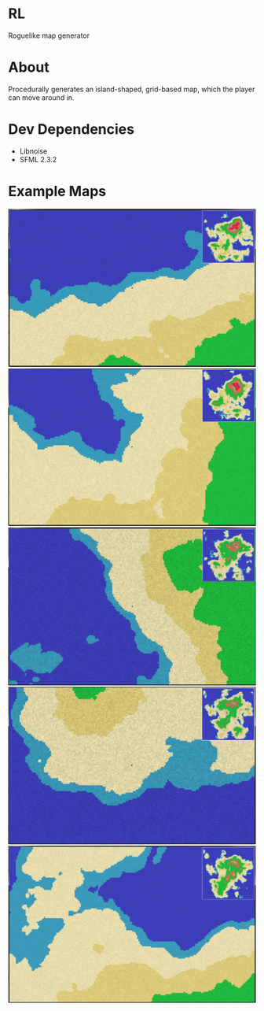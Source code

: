 
# RL
Roguelike map generator

# About 
Procedurally generates an island-shaped, grid-based map, which the player can move around in.

# Dev Dependencies
- Libnoise
- SFML 2.3.2

# Example Maps

![View Screenshot 1](Screenshot.png)
![View Screenshot 2](Screenshot2.png)
![View Screenshot 3](Screenshot3.png)
![View Screenshot 4](Screenshot4.png)
![View Screenshot 5](Screenshot5.png)


